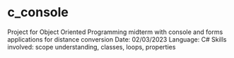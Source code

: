 # c_console
Project for Object Oriented Programming midterm with console and forms applications for distance conversion
Date: 02/03/2023
Language: C#
Skills involved: scope understanding, classes, loops, properties
